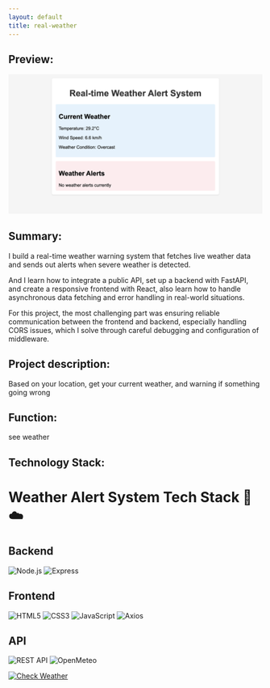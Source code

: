 ```yaml
---
layout: default
title: real-weather
---
```

## Preview:
![weather](https://raw.githubusercontent.com/endElder/endElder.github.io/master/assets/img/weather.png)

## Summary:
I build a real-time weather warning system that fetches live weather data and sends out alerts when severe weather is detected.

And I learn how to integrate a public API, set up a backend with FastAPI, and create a responsive frontend with React, also learn how to handle asynchronous data fetching and error handling in real-world situations.

For this project, the most challenging part was ensuring reliable communication between the frontend and backend, especially handling CORS issues, which I solve through careful debugging and configuration of middleware.

## Project description: 
Based on your location, get your current weather, and warning if something going wrong

## Function:
see weather

## Technology Stack:
# Weather Alert System Tech Stack 🚨☁️

## Backend
![Node.js](https://img.shields.io/badge/Node.js-339933?style=for-the-badge&logo=nodedotjs&logoColor=white)
![Express](https://img.shields.io/badge/Express-000000?style=for-the-badge&logo=express&logoColor=white)

## Frontend
![HTML5](https://img.shields.io/badge/HTML5-E34F26?style=for-the-badge&logo=html5&logoColor=white)
![CSS3](https://img.shields.io/badge/CSS3-1572B6?style=for-the-badge&logo=css3&logoColor=white)
![JavaScript](https://img.shields.io/badge/JavaScript-F7DF1E?style=for-the-badge&logo=javascript&logoColor=black)
![Axios](https://img.shields.io/badge/Axios-5A29E4?style=for-the-badge&logo=axios&logoColor=white)

## API
![REST API](https://img.shields.io/badge/REST_API-FF6C37?style=for-the-badge&logo=rest&logoColor=white)
![OpenMeteo](https://img.shields.io/badge/Open_Meteo-0099FF?style=for-the-badge&logo=openmeteo&logoColor=white)

[![Check Weather](https://img.shields.io/badge/Check_Weather-00AAFF?style=for-the-badge&logo=cloud&logoColor=white)](https://github.com/endElder/Real-time-Weather-Alert-System)
